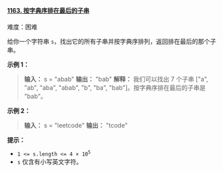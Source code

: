 #### [1163\. 按字典序排在最后的子串](https://leetcode.cn/problems/last-substring-in-lexicographical-order/)

难度：困难

给你一个字符串 `s`，找出它的所有子串并按字典序排列，返回排在最后的那个子串。

**示例 1：**

> **输入：** s = "abab"
> **输出：** "bab"
> **解释：** 我们可以找出 7 个子串 ["a", "ab", "aba", "abab", "b", "ba", "bab"]。按字典序排在最后的子串是 "bab"。

**示例 2：**

> **输入：** s = "leetcode"
> **输出：** "tcode"

**提示：**

- <code>1 <= s.length <= 4 &times; 10<sup>5</sup></code>
- `s` 仅含有小写英文字符。
